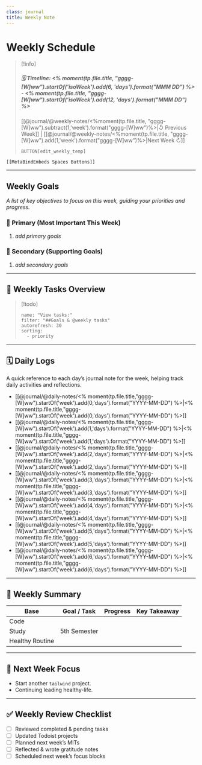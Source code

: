 ```yaml
---
class: journal
title: Weekly Note
---
```


# Weekly Schedule

> [!info]
> ##### 🗓️ Timeline: <% moment(tp.file.title, "gggg-[W]ww").startOf('isoWeek').add(6, 'days').format("MMM DD") %> - <% moment(tp.file.title, "gggg-[W]ww").startOf('isoWeek').add(12, 'days').format("MMM DD") %>
> [[@journal/@weekly-notes/<%moment(tp.file.title, "gggg-[W]ww").subtract(1,'week').format("gggg-[W]ww")%>|↺ Previous Week]] | [[@journal/@weekly-notes/<%moment(tp.file.title, "gggg-[W]ww").add(1,'week').format("gggg-[W]ww")%>|Next Week ↻]]
> 
> `BUTTON[edit_weekly_temp]` 
```meta-bind-embed
[[MetaBindEmbeds Spaces Buttons]]
```

---

## Weekly Goals

_A list of key objectives to focus on this week, guiding your priorities and progress._

### 🎯 Primary (Most Important This Week)

1. _add primary goals_

### 🌱 Secondary (Supporting Goals)

1. _add secondary goals_

---

## 🧾 Weekly Tasks Overview

> [!todo]
> ```todoist
> name: "View tasks:"
> filter: "##Goals & @weekly tasks"
> autorefresh: 30
> sorting:
>   - priority
> ```

---

## 🗓️ Daily Logs 

A quick reference to each day’s journal note for the week, helping track daily activities and reflections.

- [[@journal/@daily-notes/<% moment(tp.file.title,"gggg-[W]ww").startOf('week').add(0,'days').format("YYYY-MM-DD") %>|<% moment(tp.file.title,"gggg-[W]ww").startOf('week').add(0,'days').format("YYYY-MM-DD") %>]]
- [[@journal/@daily-notes/<% moment(tp.file.title,"gggg-[W]ww").startOf('week').add(1,'days').format("YYYY-MM-DD") %>|<% moment(tp.file.title,"gggg-[W]ww").startOf('week').add(1,'days').format("YYYY-MM-DD") %>]]
- [[@journal/@daily-notes/<% moment(tp.file.title,"gggg-[W]ww").startOf('week').add(2,'days').format("YYYY-MM-DD") %>|<% moment(tp.file.title,"gggg-[W]ww").startOf('week').add(2,'days').format("YYYY-MM-DD") %>]]
- [[@journal/@daily-notes/<% moment(tp.file.title,"gggg-[W]ww").startOf('week').add(3,'days').format("YYYY-MM-DD") %>|<% moment(tp.file.title,"gggg-[W]ww").startOf('week').add(3,'days').format("YYYY-MM-DD") %>]]
- [[@journal/@daily-notes/<% moment(tp.file.title,"gggg-[W]ww").startOf('week').add(4,'days').format("YYYY-MM-DD") %>|<% moment(tp.file.title,"gggg-[W]ww").startOf('week').add(4,'days').format("YYYY-MM-DD") %>]]
- [[@journal/@daily-notes/<% moment(tp.file.title,"gggg-[W]ww").startOf('week').add(5,'days').format("YYYY-MM-DD") %>|<% moment(tp.file.title,"gggg-[W]ww").startOf('week').add(5,'days').format("YYYY-MM-DD") %>]]
- [[@journal/@daily-notes/<% moment(tp.file.title,"gggg-[W]ww").startOf('week').add(6,'days').format("YYYY-MM-DD") %>|<% moment(tp.file.title,"gggg-[W]ww").startOf('week').add(6,'days').format("YYYY-MM-DD") %>]]

---


## 🧾 Weekly Summary

| Base | Goal / Task | Progress | Key Takeaway |
|------|------|-----------|--------------|
| Code |   |  |  |
| Study | 5th Semester |  |  |
| Healthy Routine | |  | |


---

## 🔄 Next Week Focus

- Start another `tailwind` project.
- Continuing leading healthy-life.

---

## ✅ Weekly Review Checklist

- [ ] Reviewed completed & pending tasks  
- [ ] Updated Todoist projects  
- [ ] Planned next week’s MITs  
- [ ] Reflected & wrote gratitude notes  
- [ ] Scheduled next week’s focus blocks 
